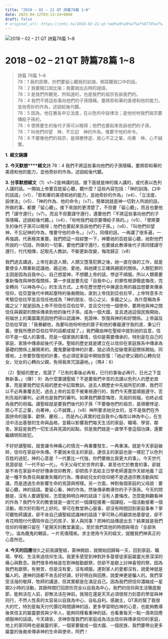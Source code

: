 ```yaml
---
title: "2018 – 02 – 21 QT 詩篇78篇 1~8"
date: 2025-04-12T03:13:24+0800
draft: false
# original_url: https://cmtc.tw/2018-02-21-qt-%e8%a9%a9%e7%af%8778%e7%af%87-18
---
```


![2018 – 02 – 21 QT 詩篇78篇 1~8](/images/qt.jpg   "2018 – 02 – 21 QT 詩篇78篇 1~8")

# 2018 – 02 – 21 QT 詩篇78篇 1~8

> 詩篇 78篇 1~8  
> 78：1 我的民哪，你們要留心聽我的訓誨，側耳聽我口中的話。  
> 78：2 我要開口說比喻；我要說出古時的謎語，  
> 78：3 是我們所聽見、所知道的，也是我們的祖宗告訴我們的。  
> 78：4 我們不將這些事向他們的子孫隱瞞，要將耶和華的美德和他的能力，並他奇妙的作為，述說給後代聽。  
> 78：5 因為，他在雅各中立法度，在以色列中設律法；是他吩咐我們祖宗要傳給子孫的，  
> 78：6 使將要生的後代子孫可以曉得；他們也要起來告訴他們的子孫，  
> 78：7 叫他們仰望　神，不忘記　神的作為，惟要守他的命令。  
> 78：8 不要像他們的祖宗，是頑梗悖逆、居心不正之輩，向著　神，心不誠實。

**1.** **經文誦讀**

**2. 今天默想****經文**詩 78：4 我們不將這些事向他們的子孫隱瞞，要將耶和華的美德和他的能力，並他奇妙的作為，述說給後代聽。

**3. 分享默想經文**（1）v1~2是神講的話，接下面就是神的僕人講的，或代表以色列人講的話。一開始上帝要百姓留心聽，聽什麼？這些內容包括：「神的訓誨、口中的話語」（v1）、「耶和華的美德和祂的能力，並祂奇妙的作為」（v4）、「立法度、設律法」（v5）、「神的作為、他的命令」（v7）。簡單說就是神一切對人所說的話，所做的事，都要「留心聽」。接下來說的更清楚了，不但要「留心聽」，而且也要他們「謹守遵行」（v7）。而且不但要謹守遵行，還要他們「不將這些事向他們的子孫隱瞞，述說給後代聽。」（v4）、「吩咐我們祖宗要傳給子孫的。」（v5）、「使將要生的後代子孫可以曉得；他們也要起來告訴他們的子孫。」（v6）、「叫他們仰望神，不忘記神的作為，惟要守他的命令。」（v7）。同樣的話，一再講了很多遍，一再強調，代表極其重要。我們把這一段綜整一下，神要祂的百姓留心聽，祂對他們所說的一切話，所做的一切事，要他們謹守遵行，也要據此教導後代子孫同樣謹守遵行，代代相傳，記取先人教訓，不斷更新改變，悔改歸正（v8）

我們過去講過，上帝在創造人類，人類又墮落犯罪之後，祂一直在做的工作，就是要使全人類重新認識祂、親近祂、愛祂，與祂建立正確與親密的關係。人類犯罪的主因是因為自我中心、自己想當神，不想聽上帝的話，悖逆不順服。所以人類需要重新悔改與神恢復關係，第一步就是要先從「自我中心」的罪性根源徹底悔改，完全轉向「以神為中心」的生活方式。上帝在歷世歷代中揀選合用的器皿想要來傳承信仰，從亞當後代中興起塞特的後裔開始，直到上帝找到亞伯拉罕，上帝特意多次考驗亞伯拉罕並且信任他成為「神的朋友、信心之父、多國之父」。為什麼稱為多國之父？就是因為上帝不但信任亞伯拉罕，並且交付他一個使命，要將他與神之間信任與親密的關係傳承到他的後代子孫，成為一個大國，並且透過這個民族開始，祝福世上的萬國萬民因他們得以認識神、見證神、恢復與神的和好關係。上帝論及亞伯拉罕說：「我眷顧他，為要叫他吩咐他的眾子和他的眷屬遵守我的道，秉公行義，使我所應許亞伯拉罕的話都成就了。」我們藉由神在聖經中提到祂的旨意，信仰不是一個人的事情，而是一個家族的事情，信仰是需要傳承的，特別是在自己的家庭、家族中傳承給後代子孫。聖經的歷史就是建立在以信仰在家庭族系中傳承為基礎的關係上展開來的。魔鬼要破壞神的計畫，就必須先從破壞家庭關係開始。同樣地，上帝要恢復他的計畫，也必須從家庭中開始恢復：「祂必使父親的心轉向兒女，兒女的心轉向父親，免得我來咒詛遍地。」（瑪4：6）

（2）聖經的歷史，見證了「已有的事後必再有，已行的事後必再行，日光之下並無新事。」（傳1：9）為什麼要讀聖經？不是要我們辛苦的去讀以色列人的歷史故事，而是要我們從先祖的歷史中記取教訓。過去人類歷史中先祖所犯的罪，我們可以不必再重覆去犯，過去上帝的旨意不被重視遵行的，我們今天應當順服遵守。否則先祖的審判，必將也是我們的審判。如果我們願意悔改，先祖的祝福，也終必成為我們的祝福。讀聖經就是要我們後代的子孫「不要像他們的祖宗，是頑梗悖逆、居心不正之輩，向著神，心不誠實。」（v8）神所要求祂兒女的，並不是我們在外面拼命的服事、獻祭、慶祝…，而是內心真實的從自我中心悔改以神為中心，在生活中活出基督的生命與品格，並藉以影響我們每天生活的家庭、職場、學習、鄰舍。家庭是我們一切生活與見證的起點，但是我們就是一直學不會這個功課，還要繼續明知故犯。

不好好讀聖經，就會讓令神痛心的情況一再重覆發生，一再重演。就是今天家庭破碎，信仰在家庭中失傳。不要說未信主的家庭，連信主的家庭也是一樣犯了以色列百姓的過犯，神的心意是「一代要比一代強，你們要做比我更大的事」，今天世代見證卻是「一代不如一代」。今天父母忙於世界的事，甚至也忙於教會的事，卻就是不肯在家庭中好好傳承信仰教育，卻把孩子丟給主日學老師還當作天經地義？這是一種不負責任與嚴重失職的行為，傳承給兒女的信仰絕不是透過宗教活動與知識，而是透過生命影響生命的見證與榜樣。另一方面，神對每個家庭的父母說：要留心聽，神的話語。要留心看，神的作為，然後傳承教導你的子子孫孫。今天的問題是，沒有人要讀聖經，怎麼能夠明白神的話語？沒有人要悔改，怎麼能夠觀看神的作為？我們今天的教會就是一直忙於一個課程接著一個課程，一個活動接著一個活動，用次好的取代上好的。寧可在教堂熱心服事，卻沒有時間回到家庭事奉？寧可聽牧師講道，卻不肯自己讀聖經認識神的話語？寧可熱心照顧其他基督徒，卻不肯花時間付代價陪伴自己的孩子、家人與同事？把神的話傳遞出去？結果就是我們信仰的得勝只留在「星期天的教堂裏面」，至於我們其他的時間與場合「全部失守」，淪為魔鬼的轄區，一片死傷殘疾。求主使用今天的經文，提醒我們神真正的心意所在。

**4. 今天的回應**很久之前我讀聖經，蒙神開啟，就開始回歸每一天，回到家庭、職場、學校、生活來過信仰生活。我更多感受到神對許多基督徒家庭屬靈光景深深的痛心與歎息。我們很多時候是在對神殷勤獻祭，但卻不是獻上討神喜悅的祭，因為我們有獻祭，有勞苦，但是沒有愛，沒有順服。連對家人的愛都沒有，說愛神就是騙人的。連神的話都不肯去好好讀，好好明白與回應，說愛神更是騙人的。我們享受活潑的敬拜，牧師的講道，但其實都是在滿足自己。因為我們把信仰濃縮成一星期2小時的活動，其餘時間打回原形完全以自我為中心，我們的信仰與生活徹底脫節，能夠活在人前，卻無法活在神前。我現在還是天天必須很努力刻意的學習與神同行，不然人性真的太容易以自我為中心、自私自利。感謝主，QT真的幫了我很大的忙，特別是每天付代價花時間讀神的話，更多學習明白神的心意，也能夠教導後來信主的屬靈嬰孩與少年人，能夠同樣看重神的話，也看重每天一點一滴來回應順服神的話語。今天禱告，求神恢復我們的家庭成為活出信仰與傳承信仰的家庭，地上的家同時也是屬靈的家，一個家要變成一個大國、一個民族，我們要帶出更多屬靈的後裔來傳承神的生命與使命，阿們！